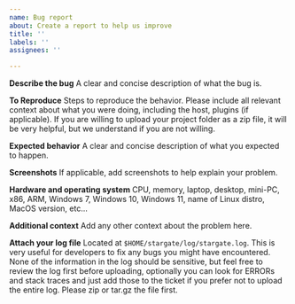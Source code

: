 ```yaml
---
name: Bug report
about: Create a report to help us improve
title: ''
labels: ''
assignees: ''

---
```


**Describe the bug**
A clear and concise description of what the bug is.

**To Reproduce**
Steps to reproduce the behavior.  Please include all relevant context about
what you were doing, including the host, plugins (if applicable).  If you are
willing to upload your project folder as a zip file, it will be very helpful,
but we understand if you are not willing.

**Expected behavior**
A clear and concise description of what you expected to happen.

**Screenshots**
If applicable, add screenshots to help explain your problem.

**Hardware and operating system**
CPU, memory, laptop, desktop, mini-PC, x86, ARM, Windows 7, Windows 10, Windows
11, name of Linux distro, MacOS version, etc...

**Additional context**
Add any other context about the problem here.

**Attach your log file**
Located at `$HOME/stargate/log/stargate.log`.  This is very useful for
developers to fix any bugs you might have encountered.  None of the
information in the log should be sensitive, but feel free to review the log
first before uploading, optionally you can look for ERRORs and stack traces
and just add those to the ticket if you prefer not to upload the entire log.
Please zip or tar.gz the file first.

